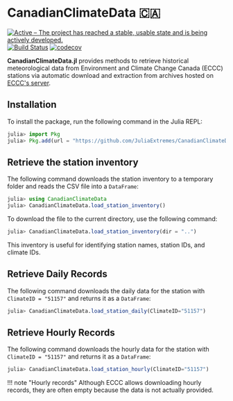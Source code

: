 # CanadianClimateData 🇨🇦

[![Active – The project has reached a stable, usable state and is being actively developed.](https://www.repostatus.org/badges/latest/active.svg)](https://www.repostatus.org/#active)
[![Build Status](https://github.com/JuliaExtremes/CanadianClimateData.jl/actions/workflows/CI.yml/badge.svg?branch=main)](https://github.com/JuliaExtremes/CanadianClimateData.jl/actions/workflows/CI.yml?query=branch%3Amain)
[![codecov](https://codecov.io/gh/JuliaExtremes/CanadianClimateData.jl/branch/dev/graph/badge.svg?token=7UGVMF0ENE)](https://codecov.io/gh/JuliaExtremes/CanadianClimateData.jl)

<!-- [![documentation stable](https://img.shields.io/badge/docs-stable-blue.svg)](https://juliaextremes.github.io/IDFDataCanada.jl/stable/) -->
<!-- [![documentation latest](https://img.shields.io/badge/docs-latest-blue.svg)](https://juliaextremes.github.io/IDFDataCanada.jl/dev/) -->

**CanadianClimateData.jl** provides methods to retrieve historical meteorological data from Environment and Climate Change Canada (ECCC) stations via automatic download and extraction from archives hosted on [ECCC's server](https://collaboration.cmc.ec.gc.ca/cmc/climate/Engineer_Climate/IDF/).

## Installation

To install the package, run the following command in the Julia REPL:

```julia
julia> import Pkg
julia> Pkg.add(url = "https://github.com/JuliaExtremes/CanadianClimateData.jl", rev = "main")
```


## Retrieve the station inventory

The following command downloads the station inventory to a temporary folder and reads the CSV file into a `DataFrame`:

```julia
julia> using CanadianClimateData
julia> CanadianClimateData.load_station_inventory()
```

To download the file to the current directory, use the following command:
```julia
julia> CanadianClimateData.load_station_inventory(dir = "..")
```

This inventory is useful for identifying station names, station IDs, and climate IDs.

## Retrieve Daily Records

The following command downloads the daily data for the station with `ClimateID = "51157"` and returns it as a `DataFrame`:

```julia
julia> CanadianClimateData.load_station_daily(ClimateID="51157")
```

## Retrieve Hourly Records

The following command downloads the hourly data for the station with `ClimateID = "51157"` and returns it as a `DataFrame`:

```julia
julia> CanadianClimateData.load_station_hourly(ClimateID="51157")
```

!!! note "Hourly records"
    Although ECCC allows downloading hourly records, they are often empty because the data is not actually provided.




<!-- ## Documentation 

See the [Package Documentation](https://juliaextremes.github.io/IDFDataCanada.jl) for details and examples. -->
